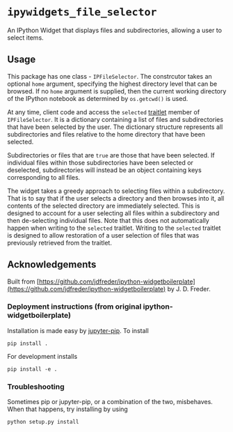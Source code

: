 # `ipywidgets_file_selector`

An IPython Widget that displays files and subdirectories, allowing a user to select items. 

## Usage

This package has one class - `IPFileSelector`. The constrcutor takes an optional `home` argument, specifying the highest directory level that can be browsed. If no `home` argument is supplied, then the current working directory of the IPython notebook as determined by `os.getcwd()` is used.

At any time, client code and access the `selected` [traitlet](https://github.com/ipython/traitlets) member of `IPFileSelector`. It is a dictionary containing a list of files and subdirectories that have been selected by the user. The dictionary structure represents all subdirectories and files relative to the home directory that have been selected.

Subdirectories or files that are `true` are those that have been selected. If individual files within those subdirectories have been selected or deselected, subdirectories will instead be an object containing keys corresponding to all files.

The widget takes a greedy approach to selecting files within a subdirectory. That is to say that if the user selects a directory and then browses into it, all contents of the selected directory are immediately selected. This is designed to account for a user selecting all files within a subdirectory and then de-selecting individual files. Note that this does not automatically happen when writing to the `selected` traitlet. Writing to the `selected` traitlet is designed to allow restoration of a user selection of files that was previously retrieved from the traitlet.

## Acknowledgements

Built from [https://github.com/jdfreder/ipython-widgetboilerplate](https://github.com/jdfreder/ipython-widgetboilerplate) by J. D. Freder.

### Deployment instructions (from original ipython-widgetboilerplate)

Installation is made easy by [jupyter-pip](https://github.com/jdfreder/jupyter-pip).  To install  

```
pip install .
```

For development installs  

```
pip install -e .
```

### Troubleshooting

Sometimes pip or jupyter-pip, or a combination of the two, misbehaves.  When that happens, try installing by using  
```
python setup.py install
```
